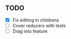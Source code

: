 TODO
----

 - [X] Fix editing in childrens
 - [ ] Cover reducers with tests
 - [ ] Drag into feature
